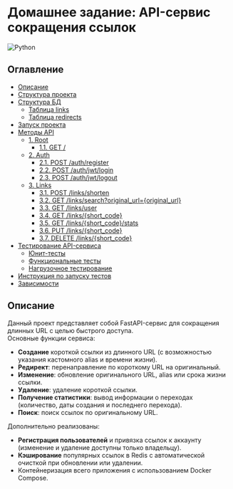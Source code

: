 # Домашнее задание: API-сервис сокращения ссылок

![Python](https://img.shields.io/badge/python-v3.12-blue.svg)

## Оглавление

- [Описание](#описание)
- [Структура проекта](#структура-проекта)
- [Структура БД](#структура-бд)
  - [Таблица links](#таблица-links)
  - [Таблица redirects](#таблица-redirects)
- [Запуск проекта](#запуск-проекта)
- [Методы API](#методы-api)
  - [1. Root](#1-root)
    - [1.1. GET /](#11-get-)
  - [2. Auth](#2-auth)
    - [2.1. POST /auth/register](#21-post-authregister)
    - [2.2. POST /auth/jwt/login](#22-post-authjwtlogin)
    - [2.3. POST /auth/jwt/logout](#23-post-authjwtlogout)
  - [3. Links](#3-links)
    - [3.1. POST /links/shorten](#31-post-linksshorten)
    - [3.2. GET /links/search?original_url={original_url}](#32-get-linkssearchoriginal_urloriginal_url)
    - [3.3. GET /links/user](#33-get-linksuser)
    - [3.4. GET /links/{short_code}](#34-get-linksshort_code)
    - [3.5. GET /links/{short_code}/stats](#35-get-linksshort_codestats)
    - [3.6. PUT /links/{short_code}](#36-put-linksshort_code)
    - [3.7. DELETE /links/{short_code}](#37-delete-linksshort_code)
- [Тестирование API-сервиса](#тестирование-апи-сервиса)
  - [Юнит-тесты](#юнит-тесты)
  - [Функциональные тесты](#функциональные-тесты)
  - [Нагрузочное тестирование](#нагрузочное-тестирование)
- [Инструкция по запуску тестов](#инструкция-по-запуску-тестов)
- [Зависимости](#зависимости)

## Описание

Данный проект представляет собой FastAPI-сервис для сокращения длинных URL с целью быстрого доступа.  
Основные функции сервиса:
- **Создание** короткой ссылки из длинного URL (с возможностью указания кастомного alias и времени жизни).
- **Редирект**: перенаправление по короткому URL на оригинальный.
- **Изменение**: обновление оригинального URL, alias или срока жизни ссылки.
- **Удаление**: удаление короткой ссылки.
- **Получение статистики**: вывод информации о переходах (количество, даты создания и последнего перехода).
- **Поиск**: поиск ссылок по оригинальному URL.

Дополнительно реализованы:
- **Регистрация пользователей** и привязка ссылок к аккаунту (изменение и удаление доступны только владельцу).
- **Кэширование** популярных ссылок в Redis с автоматической очисткой при обновлении или удалении.
- Контейнеризация всего приложения с использованием Docker Compose.

